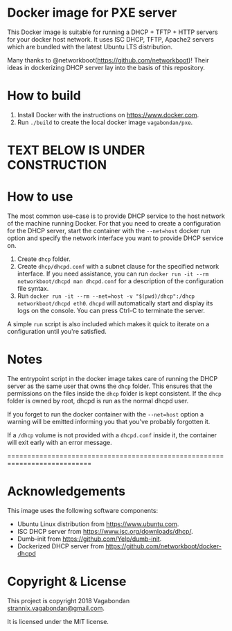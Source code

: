 Docker image for PXE server
================================

This Docker image is suitable for running a DHCP + TFTP + HTTP servers for your docker host
network.  It uses ISC DHCP, TFTP, Apache2 servers which are bundled with the latest Ubuntu
LTS distribution.

Many thanks to @networkboot(https://github.com/networkboot)! Their ideas in dockerizing DHCP server lay into the basis of this repository.



How to build
============

 1. Install Docker with the instructions on <https://www.docker.com>.
 2. Run `./build` to create the local docker image `vagabondan/pxe`.


TEXT BELOW IS UNDER CONSTRUCTION
==================================================================
How to use
==========

The most common use-case is to provide DHCP service to the host network of
the machine running Docker.  For that you need to create a configuration for
the DHCP server, start the container with the `--net=host` docker run
option and specify the network interface you want to provide DHCP service
on.

 1. Create `dhcp` folder.
 2. Create `dhcp/dhcpd.conf` with a subnet clause for the specified
    network interface.  If you need assistance, you can run
    `docker run -it --rm networkboot/dhcpd man dhcpd.conf` for a description
    of the configuration file syntax.
 3. Run `docker run -it --rm --net=host -v "$(pwd)/dhcp":/dhcp networkboot/dhcpd eth0`.
    `dhcpd` will automatically start and display its logs on the console.
    You can press Ctrl-C to terminate the server.

A simple `run` script is also included which makes it quick to iterate on a
configuration until you're satisfied.

Notes
=====

The entrypoint script in the docker image takes care of running the DHCP
server as the same user that owns the `dhcp` folder.  This ensures that the
permissions on the files inside the `dhcp` folder is kept consistent.  If
the `dhcp` folder is owned by root, dhcpd is run as the normal dhcpd user.

If you forget to run the docker container with the `--net=host` option a
warning will be emitted informing you that you've probably forgotten it.

If a `/dhcp` volume is not provided with a `dhcpd.conf` inside it, the
container will exit early with an error message.

===========================================================================

Acknowledgements
================

This image uses the following software components:

 * Ubuntu Linux distribution from <https://www.ubuntu.com>.
 * ISC DHCP server from <https://www.isc.org/downloads/dhcp/>.
 * Dumb-init from <https://github.com/Yelp/dumb-init>.
 * Dockerized DHCP server from <https://github.com/networkboot/docker-dhcpd>

Copyright & License
===================

This project is copyright 2018 Vagabondan <strannix.vagabondan@gmail.com>.

It is licensed under the MIT license.
